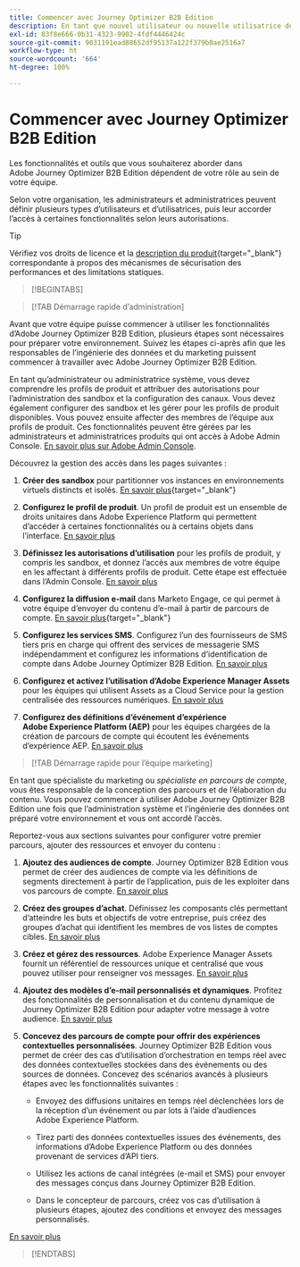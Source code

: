 ```yaml
---
title: Commencer avec Journey Optimizer B2B Edition
description: En tant que nouvel utilisateur ou nouvelle utilisatrice de Journey Optimizer B2B Edition, découvrez les principaux domaines pour bien commencer.
exl-id: 83f8e666-0b31-4323-9902-4fdf4446424c
source-git-commit: 9031191ead88652df95137a122f379b0ae2516a7
workflow-type: ht
source-wordcount: '664'
ht-degree: 100%

---
```


# Commencer avec Journey Optimizer B2B Edition

Les fonctionnalités et outils que vous souhaiterez aborder dans Adobe Journey Optimizer B2B Edition dépendent de votre rôle au sein de votre équipe.

Selon votre organisation, les administrateurs et administratrices peuvent définir plusieurs types d’utilisateurs et d’utilisatrices, puis leur accorder l’accès à certaines fonctionnalités selon leurs autorisations.

>[!TIP]
>
>Vérifiez vos droits de licence et la [description du produit](https://helpx.adobe.com/fr/legal/product-descriptions/adobe-journey-optimizer-b2b.html){target="_blank"} correspondante à propos des mécanismes de sécurisation des performances et des limitations statiques.

>[!BEGINTABS]

>[!TAB Démarrage rapide d’administration]

Avant que votre équipe puisse commencer à utiliser les fonctionnalités d’Adobe Journey Optimizer B2B Edition, plusieurs étapes sont nécessaires pour préparer votre environnement. Suivez les étapes ci-après afin que les responsables de l’ingénierie des données et du marketing puissent commencer à travailler avec Adobe Journey Optimizer B2B Edition.

En tant qu’administrateur ou administratrice système, vous devez comprendre les profils de produit et attribuer des autorisations pour l’administration des sandbox et la configuration des canaux. Vous devez également configurer des sandbox et les gérer pour les profils de produit disponibles. Vous pouvez ensuite affecter des membres de l’équipe aux profils de produit. Ces fonctionnalités peuvent être gérées par les administrateurs et administratrices produits qui ont accès à Adobe Admin Console. [En savoir plus sur Adobe Admin Console](https://helpx.adobe.com/fr/enterprise/using/admin-console.html).

Découvrez la gestion des accès dans les pages suivantes :

1. **Créer des sandbox** pour partitionner vos instances en environnements virtuels distincts et isolés. [En savoir plus](https://experienceleague.adobe.com/fr/docs/experience-platform/sandbox/home#understanding-sandboxes){target="_blank"}

1. **Configurez le profil de produit**. Un profil de produit est un ensemble de droits unitaires dans Adobe Experience Platform qui permettent d’accéder à certaines fonctionnalités ou à certains objets dans l’interface. [En savoir plus](../admin/user-management.md#create-the-marketo-engage-product-profile)

1. **Définissez les autorisations d’utilisation** pour les profils de produit, y compris les sandbox, et donnez l’accès aux membres de votre équipe en les affectant à différents profils de produit. Cette étape est effectuée dans l’Admin Console. [En savoir plus](../admin/user-management.md#create-a-user-group)

1. **Configurez la diffusion e-mail** dans Marketo Engage, ce qui permet à votre équipe d’envoyer du contenu d’e-mail à partir de parcours de compte. [En savoir plus](https://experienceleague.adobe.com/fr/docs/marketo/using/getting-started/initial-setup/setup-steps#ensure-email-deliverability){target="_blank"}

1. **Configurez les services SMS**. Configurez l’un des fournisseurs de SMS tiers pris en charge qui offrent des services de messagerie SMS indépendamment et configurez les informations d’identification de compte dans Adobe Journey Optimizer B2B Edition. [En savoir plus](../admin/configure-channels-sms.md)

1. **Configurez et activez l’utilisation d’Adobe Experience Manager Assets** pour les équipes qui utilisent Assets as a Cloud Service pour la gestion centralisée des ressources numériques. [En savoir plus](../admin/configure-aem-repositories.md)

1. **Configurez des définitions d’événement d’expérience Adobe Experience Platform (AEP)** pour les équipes chargées de la création de parcours de compte qui écoutent les événements d’expérience AEP. [En savoir plus](../admin/configure-aep-events.md)

>[!TAB Démarrage rapide pour l’équipe marketing]

En tant que spécialiste du marketing ou _spécialiste en parcours de compte_, vous êtes responsable de la conception des parcours et de l’élaboration du contenu. Vous pouvez commencer à utiliser Adobe Journey Optimizer B2B Edition une fois que l’administration système et l’ingénierie des données ont préparé votre environnement et vous ont accordé l’accès.

Reportez-vous aux sections suivantes pour configurer votre premier parcours, ajouter des ressources et envoyer du contenu :

1. **Ajoutez des audiences de compte**. Journey Optimizer B2B Edition vous permet de créer des audiences de compte via les définitions de segments directement à partir de l’application, puis de les exploiter dans vos parcours de compte. [En savoir plus](../audiences/account-audience-overview.md)

1. **Créez des groupes d’achat**. Définissez les composants clés permettant d’atteindre les buts et objectifs de votre entreprise, puis créez des groupes d’achat qui identifient les membres de vos listes de comptes cibles. [En savoir plus](../buying-groups/buying-groups-overview.md)

1. **Créez et gérez des ressources**. Adobe Experience Manager Assets fournit un référentiel de ressources unique et centralisé que vous pouvez utiliser pour renseigner vos messages. [En savoir plus](../content/assets-overview.md)

1. **Ajoutez des modèles d’e-mail personnalisés et dynamiques**. Profitez des fonctionnalités de personnalisation et du contenu dynamique de Journey Optimizer B2B Edition pour adapter votre message à votre audience. [En savoir plus](../content/email-templates.md)

1. **Concevez des parcours de compte pour offrir des expériences contextuelles personnalisées**. Journey Optimizer B2B Edition vous permet de créer des cas d’utilisation d’orchestration en temps réel avec des données contextuelles stockées dans des événements ou des sources de données. Concevez des scénarios avancés à plusieurs étapes avec les fonctionnalités suivantes :

   * Envoyez des diffusions unitaires en temps réel déclenchées lors de la réception d’un événement ou par lots à l’aide d’audiences Adobe Experience Platform.

   * Tirez parti des données contextuelles issues des événements, des informations d’Adobe Experience Platform ou des données provenant de services d’API tiers.

   * Utilisez les actions de canal intégrées (e-mail et SMS) pour envoyer des messages conçus dans Journey Optimizer B2B Edition.

   * Dans le concepteur de parcours, créez vos cas d’utilisation à plusieurs étapes, ajoutez des conditions et envoyez des messages personnalisés.

[En savoir plus](../journeys/journey-overview.md)

>[!ENDTABS]
